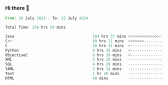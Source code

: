 ### Hi there 👋

<!--
**luoxuanzao/luoxuanzao** is a ✨ _special_ ✨ repository because its `README.md` (this file) appears on your GitHub profile.

Here are some ideas to get you started:

- 🔭 I’m currently working on ...
- 🌱 I’m currently learning ...
- 👯 I’m looking to collaborate on ...
- 🤔 I’m looking for help with ...
- 💬 Ask me about ...
- 📫 How to reach me: ...
- 😄 Pronouns: ...
- ⚡ Fun fact: ...
-->

<!--START_SECTION:waka-->

```rust
From: 16 July 2023 - To: 15 July 2024

Total Time: 320 hrs 54 mins

Java                                   184 hrs 37 mins >>>>>>>>>>>>>>-----------   57.47 %
C++                                    89 hrs 11 mins  >>>>>>>------------------   27.76 %
C                                      10 hrs 31 mins  >------------------------   03.27 %
Python                                 9 hrs 35 mins   >------------------------   02.98 %
ObjectiveC                             6 hrs 39 mins   >------------------------   02.07 %
XML                                    5 hrs 25 mins   -------------------------   01.69 %
SQL                                    4 hrs 29 mins   -------------------------   01.40 %
YAML                                   2 hrs 14 mins   -------------------------   00.70 %
Text                                   1 hr 26 mins    -------------------------   00.45 %
HTML                                   49 mins         -------------------------   00.26 %
```

<!--END_SECTION:waka-->